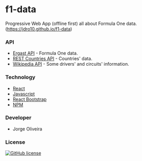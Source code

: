 # f1-data

Progressive Web App (offline first) all about Formula One data. (https://jdro10.github.io/f1-data)

### API

* [Ergast API](http://ergast.com/mrd/) - Formula One data.
* [REST Countries API](https://restcountries.eu/) - Countries' data.
* [Wikipedia API](https://en.wikipedia.org/w/api.php) - Some drivers' and circuits' information.

### Technology 

* [React](https://reactjs.org/)
* [Javascript](https://developer.mozilla.org/en-US/docs/Web/JavaScript)
* [React Bootstrap](https://react-bootstrap.github.io/)
* [NPM](https://www.npmjs.com/)

### Developer

* Jorge Oliveira

### License
[![GitHub license](https://img.shields.io/github/license/Naereen/StrapDown.js.svg)](https://github.com/jdro10/f1-data/blob/master/LICENSE)


